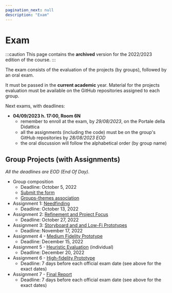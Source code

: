 ```yaml
---
pagination_next: null
description: "Exam"
---
```


# Exam

:::caution
This page contains the __archived__ version for the 2022/2023 edition of the course.
::: 

The exam consists of the evaluation of the projects (by groups), followed by an oral exam.

It must be passed in the **current academic** year. Material for the projects evaluation must be available on the GitHub repositories assigned to each group.

Next exams, with deadlines:

- **04/09/2023 h. 17:00, Room 6N**
    - remember to enroll at the exam, by *29/08/2023*, on the Portale della Didattica
    - all the assignments (including the code) must be on the group's GitHub repositories by *28/08/2023 EOD*
    - the oral discussion will follow the alphabetical order (by group name)

## Group Projects (with Assignments)

*All the deadlines are EOD (End Of Day).*

- Group composition
  -  Deadline: October 5, 2022
  -  [Submit the form](https://forms.gle/v2mc2CEGXz3MJekA9)
  -  [Groups-themes association](https://docs.google.com/spreadsheets/d/1PM_vJh28ehg6XAzhqZuFFmImc--SNhZATS6tWsaQWfs/)
- Assignment 1: [Needfinding](https://polito-hci-2022.github.io/materials/assignments/A1-needfinding.pdf)
  -  Deadline: October 13, 2022
- Assignment 2: [Refinement and Project Focus](https://polito-hci-2022.github.io/materials/assignments/A2-refinement-project.pdf)
  -  Deadline: October 27, 2022
- Assignment 3: [Storyboard and and Low-Fi Prototypes](https://polito-hci-2022.github.io/materials/assignments/A3-storyboard-paper-prototypes.pdf)
  -  Deadline: November 17, 2022
- Assignment 4 - [Medium Fidelity Prototype](https://polito-hci-2022.github.io/materials/assignments/A4-mid-fidelity-prototype.pdf)
  -  Deadline: December 15, 2022
- Assignment 5 - [Heuristic Evaluation](https://polito-hci-2022.github.io/materials/assignments/A5-heuristic-evaluation.pdf) (individual)
  -  Deadline: December 20, 2022
- Assignment 6 - [High-fidelity Prototype](https://polito-hci-2022.github.io/materials/assignments/A6-high-fidelity-prototype.pdf)
  -  Deadline: 7 days before each official exam date (see above for the exact dates)
- Assignment 7 - [Final Report](https://polito-hci-2022.github.io/materials/assignments/A7-final-report.pdf)
  -  Deadline: 7 days before each official exam date (see above for the exact dates)
